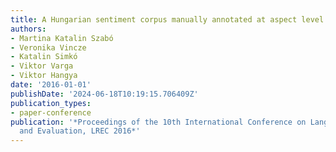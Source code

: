 ```yaml
---
title: A Hungarian sentiment corpus manually annotated at aspect level
authors:
- Martina Katalin Szabó
- Veronika Vincze
- Katalin Simkó
- Viktor Varga
- Viktor Hangya
date: '2016-01-01'
publishDate: '2024-06-18T10:19:15.706409Z'
publication_types:
- paper-conference
publication: '*Proceedings of the 10th International Conference on Language Resources
  and Evaluation, LREC 2016*'
---
```

